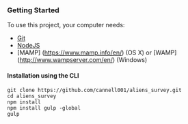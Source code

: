 ### Getting Started
To use this project, your computer needs:
- [Git](https://git-scm.com/)
- [NodeJS](https://nodejs.org/en/)
- [MAMP] (https://www.mamp.info/en/) (OS X) or [WAMP] (http://www.wampserver.com/en/) (Windows)

#### Installation using the CLI
```
git clone https://github.com/cannell001/aliens_survey.git
cd aliens_survey
npm install
npm install gulp -global
gulp
```
